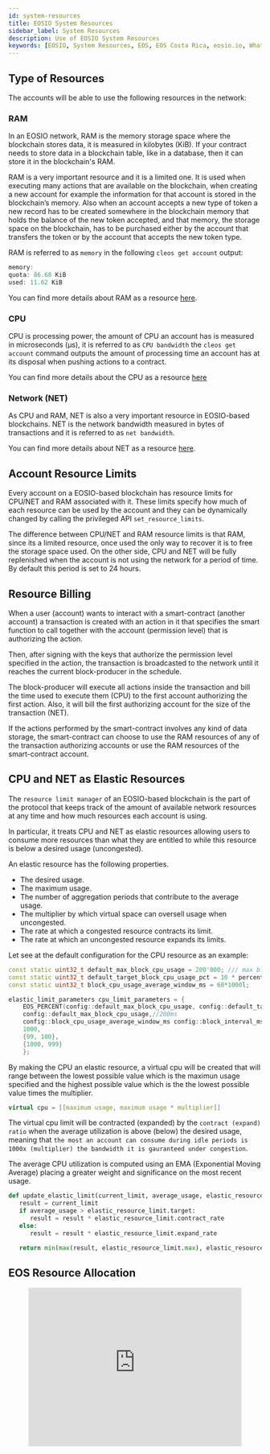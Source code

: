 ```yaml
---
id: system-resources
title: EOSIO System Resources
sidebar_label: System Resources
description: Use of EOSIO System Resources
keywords: [EOSIO, System Resources, EOS, EOS Costa Rica, eosio.io, What is System Resources?, What is the EOSIO System Resources?, Blockchain Resources]
---
```


## Type of Resources

The accounts will be able to use the following resources in the network:

### RAM

In an EOSIO network, RAM is the memory storage space where the blockchain stores data, it is measured in kilobytes (KiB). If your contract needs to store data in a blockchain table, like in a database, then it can store it in the blockchain's RAM.

RAM is a very important resource and it is a limited one. It is used when executing many actions that are available on the blockchain, when creating a new account for example the information for that account is stored in the blockchain’s memory. Also when an account accepts a new type of token a new record has to be created somewhere in the blockchain memory that holds the balance of the new token accepted, and that memory, the storage space on the blockchain, has to be purchased either by the account that transfers the token or by the account that accepts the new token type.

RAM is referred to as `memory` in the following `cleos get account` output:

```C++
memory:
quota: 86.68 KiB
used: 11.62 KiB  
```

You can find more details about RAM as a resource [here](https://developers.eos.io/manuals/eosio.contracts/latest/key-concepts/ram).

### CPU

CPU is processing power, the amount of CPU an account has is measured in microseconds (μs), it is referred to as `CPU bandwidth` the `cleos get account` command outputs the amount of processing time an account has at its disposal when pushing actions to a contract.

You can find more details about the CPU as a resource [here](https://developers.eos.io/manuals/eosio.contracts/latest/key-concepts/cpu)

### Network (NET)

As CPU and RAM, NET is also a very important resource in EOSIO-based blockchains. NET is the network bandwidth measured in bytes of transactions and it is referred to as `net bandwidth`.

You can find more details about NET as a resource [here](https://developers.eos.io/manuals/eosio.contracts/latest/key-concepts/net).

## Account Resource Limits

Every account on a EOSIO-based blockchain has resource limits for CPU/NET and RAM associated with it. These limits specify how much of each resource can be used by the account and they can be dynamically changed by calling the privileged API `set_resource_limits`.

The difference between CPU/NET and RAM resource limits is that RAM, since its a limited resource, once used the only way to recover it is to free the storage space used. On the other side, CPU and NET will be fully replenished when the account is not using the network for a period of time. By default this period is set to 24 hours.

## Resource Billing

When a user (account) wants to interact with a smart-contract (another account) a transaction is created with an action in it that specifies the smart function to call together with the account (permission level) that is authorizing the action.

Then, after signing with the keys that authorize the permission level specified in the action, the transaction is broadcasted to the network until it reaches the current block-producer in the schedule.

The block-producer will execute all actions inside the transaction and bill the time used to execute them (CPU) to the first account authorizing the first action. Also, it will bill the first authorizing account for the size of the transaction (NET).

If the actions performed by the smart-contract involves any kind of data storage, the smart-contract can choose to use the RAM resources of any of the transaction authorizing accounts or use the RAM resources of the smart-contract account.

## CPU and NET as Elastic Resources

The `resource limit manager` of an EOSIO-based blockchain is the part of the protocol that keeps track of the amount of available network resources at any time and how much resources each account is using.

In particular, it treats CPU and NET as elastic resources allowing users to consume more resources than what they are entitled to while this resource is below a desired usage (uncongested).

An elastic resource has the following properties.

- The desired usage.
- The maximum usage.
- The number of aggregation periods that contribute to the average usage.
- The multiplier by which virtual space can oversell usage when uncongested.
- The rate at which a congested resource contracts its limit.
- The rate at which an uncongested resource expands its limits.

Let see at the default configuration for the CPU resource as an example:

```c++
const static uint32_t default_max_block_cpu_usage = 200'000; /// max block cpu usage in microseconds
const static uint32_t default_target_block_cpu_usage_pct = 10 * percent_1;
const static uint32_t block_cpu_usage_average_window_ms = 60*1000l;
```

```c++
elastic_limit_parameters cpu_limit_parameters = {
	EOS_PERCENT(config::default_max_block_cpu_usage, config::default_target_block_cpu_usage_pct), 	//10% of 200ms
	config::default_max_block_cpu_usage,//200ms
    config::block_cpu_usage_average_window_ms config::block_interval_ms, 							// 60s (120 blocks)
	1000, 																							//x1000 multiplier 
	{99, 100},																						//contract ratio 0.99 
	{1000, 999}																						//expand ratio 1.001
	};
```
By making the CPU an elastic resource, a virtual cpu will be created that will range between the lowest possible value which is the maximun usage specified and the highest possible value which is the the lowest possible value times the multiplier.

```c++
virtual cpu = [[maximum usage, maximum usage * multiplier]]
```

The virtual cpu limit will be contracted (expanded) by the `contract (expand) ratio` when the average utilization is above (below) the desired usage, meaning that `the most an account can consume during idle periods is 1000x (multiplier) the bandwidth it is gauranteed under congestion`.

The average CPU utilization is computed using an EMA (Exponential Moving Average) placing a greater weight and significance on the most recent usage.

```python
def update_elastic_limit(current_limit, average_usage, elastic_resource_limit):
   result = current_limit
   if average_usage > elastic_resource_limit.target:
      result = result * elastic_resource_limit.contract_rate
   else:
      result = result * elastic_resource_limit.expand_rate

   return min(max(result, elastic_resource_limit.max), elastic_resource_limit.max * elastic_resource_limit.max_multiplier)
```

## EOS Resource Allocation

<figure class="video_container">
  <iframe width="100%"  height="315" src="https://www.youtube.com/embed/N6CTRdx6NVE" frameborder="0" allowfullscreen="true"> </iframe>
</figure>